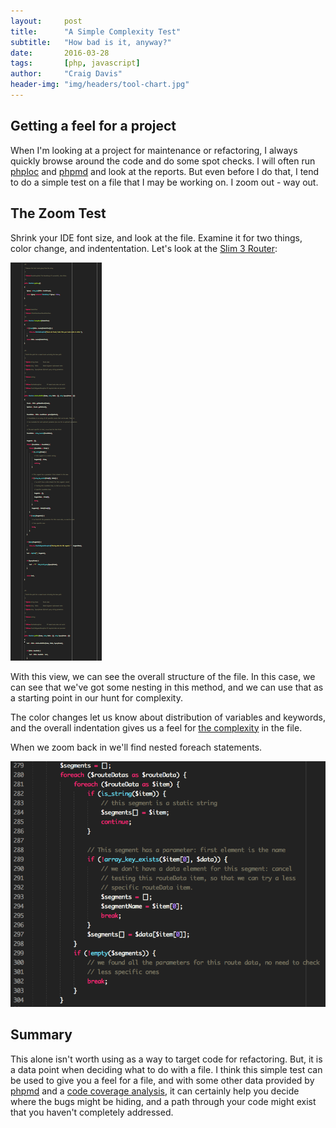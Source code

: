 ```yaml
---
layout:     post
title:      "A Simple Complexity Test"
subtitle:   "How bad is it, anyway?"
date:       2016-03-28
tags:       [php, javascript]
author:     "Craig Davis"
header-img: "img/headers/tool-chart.jpg"
---
```


[phploc]: https://github.com/sebastianbergmann/phploc "A tool for quickly measuring the size of a PHP project."
[phpmd]: https://phpmd.org/ "PHP Mess Detector"
[router]: https://github.com/slimphp/Slim/blob/3.x/Slim/Router.php "Slim 3 Router"
[complexity]: https://modess.io/npath-complexity-cyclomatic-complexity-explained/ "NPath complexity and cyclomatic complexity explained"
[coverage]: https://phpunit.de/manual/current/en/code-coverage-analysis.html "PHPUnit Code Coverage Analysis"

## Getting a feel for a project

When I'm looking at a project for maintenance or refactoring, I always quickly browse around the code and do some spot checks. I will often run [phploc][phploc] and [phpmd][phpmd] and look at the reports. But even before I do that, I tend to do a simple test on a file that I may be working on. I zoom out - way out.

## The Zoom Test

Shrink your IDE font size, and look at the file. Examine it for two things, color change, and indententation. Let's look at the [Slim 3 Router][router]:

![Slim 3 Router](/img/posts/simple-complexity-test/router.png)

With this view, we can see the overall structure of the file. In this case, we can see that we've got some nesting in this method, and we can use that as a starting point in our hunt for complexity.

The color changes let us know about distribution of variables and keywords, and the overall indentation gives us a feel for [the complexity][complexity] in the file.

When we zoom back in we'll find nested foreach statements.

![Slim 3 nesting](/img/posts/simple-complexity-test/nesting.png)

## Summary

This alone isn't worth using as a way to target code for refactoring. But, it is a data point when deciding what to do with a file. I think this simple test can be used to give you a feel for a file, and with some other data provided by [phpmd][phpmd] and a [code coverage analysis][coverage], it can certainly help you decide where the bugs might be hiding, and a path through your code might exist that you haven't completely addressed.
